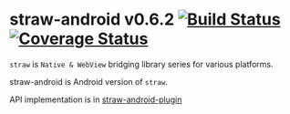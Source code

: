 straw-android v0.6.2 [![Build Status](https://travis-ci.org/strawjs/straw-android.png?branch=master)](https://travis-ci.org/strawjs/straw-android) [![Coverage Status](https://coveralls.io/repos/strawjs/straw-android/badge.png)](https://coveralls.io/r/strawjs/straw-android)
===================

`straw` is `Native & WebView` bridging library series for various platforms.

straw-android is Android version of `straw`.

API implementation is in [straw-android-plugin](https://github.com/strawjs/straw-android-plugin)


